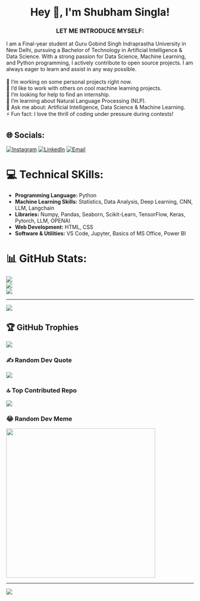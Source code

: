 <div align="center">
  <h1>Hey 👋, I'm Shubham Singla!</h1>
</div>

<div align="center">
  <h3> LET ME INTRODUCE MYSELF: </h3>
</div>

I am a Final-year student at Guru Gobind Singh Indraprastha University in New Delhi, pursuing a Bachelor of Technology in Artificial Intelligence & Data Science. With a strong passion for Data Science, Machine Learning, and Python programming, I actively contribute to open source projects. I am always eager to learn and assist in any way possible. <br>
<br>
🔭 I’m working on some personal projects right now.<br>👯 I’d like to work with others on cool machine learning projects.<br>🤝 I’m looking for help to find an internship.<br>🌱 I’m learning about Natural Language Processing (NLP).<br>💬 Ask me about: Artificial Intelligence, Data Science & Machine Learning.<br>⚡ Fun fact: I love the thrill of coding under pressure during contests!



## 🌐 Socials:
[![Instagram](https://img.shields.io/badge/Instagram-%23E4405F.svg?logo=Instagram&logoColor=white)](https://instagram.com/its_shubham_singla) [![LinkedIn](https://img.shields.io/badge/LinkedIn-%230077B5.svg?logo=linkedin&logoColor=white)](https://linkedin.com/in/linkedin.com/in/shubham-singla-b19003256) [![Email](https://img.shields.io/badge/Email-D14836?logo=gmail&logoColor=white)](mailto:shubhamsingla259@gmail.com)
 

# 💻 Technical SKills:
* **Programming Language:** Python<br>
* **Machine Learning Skills:** Statistics, Data Analysis, Deep Learning, CNN, LLM, Langchain<br>
* **Libraries:** Numpy, Pandas, Seaborn, Scikit-Learn, TensorFlow, Keras, Pytorch, LLM, OPENAI<br>
* **Web Development:** HTML, CSS<br>
* **Software & Utilities:** VS Code, Jupyter, Basics of MS Office, Power BI<br>

# 📊 GitHub Stats:
![](https://github-readme-stats.vercel.app/api?username=Shubham-Singla259&theme=default&hide_border=false&include_all_commits=true&count_private=true)<br/>
![](https://github-readme-streak-stats.herokuapp.com/?user=Shubham-Singla259&theme=default&hide_border=false)<br/>
![](https://github-readme-stats.vercel.app/api/top-langs/?username=Shubham-Singla259&theme=default&hide_border=false&include_all_commits=true&count_private=true&layout=compact)

---
[![](https://visitcount.itsvg.in/api?id=Shubham-Singla259&icon=0&color=0)](https://visitcount.itsvg.in)

## 🏆 GitHub Trophies
![](https://github-profile-trophy.vercel.app/?username=Shubham-Singla259&theme=radical&no-frame=false&no-bg=true&margin-w=4)

### ✍️ Random Dev Quote
![](https://quotes-github-readme.vercel.app/api?type=horizontal&theme=radical)

### 🔝 Top Contributed Repo
![](https://github-contributor-stats.vercel.app/api?username=Shubham-Singla259&limit=5&theme=dark&combine_all_yearly_contributions=true)

### 😂 Random Dev Meme
<img src='https://memer-new.vercel.app/' style="height: 400px;"/>

---
[![](https://visitcount.itsvg.in/api?id=Shubham-Singla259&icon=0&color=0)](https://visitcount.itsvg.in)

<!-- Proudly created with GPRM ( https://gprm.itsvg.in ) -->
